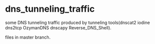 # dns_tunneling_traffic
some DNS tunneling traffic produced by tunneling tools(dnscat2 iodine dns2tcp OzymanDNS dnscapy Reverse_DNS_Shell).

files in master branch.
